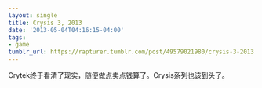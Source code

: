 ```yaml
---
layout: single
title: Crysis 3, 2013
date: '2013-05-04T04:16:15-04:00'
tags:
- game
tumblr_url: https://rapturer.tumblr.com/post/49579021980/crysis-3-2013
---
```

Crytek终于看清了现实，随便做点卖点钱算了。Crysis系列也该到头了。

